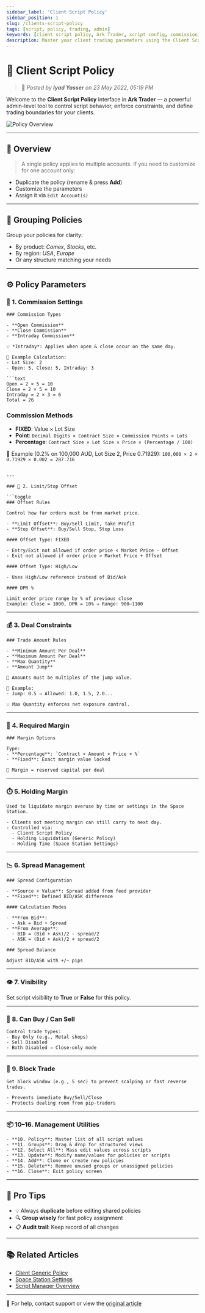 ```yaml
---
sidebar_label: 'Client Script Policy'
sidebar_position: 1
slug: /clients-script-policy
tags: [script, policy, trading, admin]
keywords: [client script policy, Ark Trader, script config, commission, stop offset]
description: Master your client trading parameters using the Client Script Policy system in Ark Trader.
---
```


# 📜 Client Script Policy

> 📅 *Posted by **Iyad Yasser** on 23 May 2022, 05:19 PM*

Welcome to the **Client Script Policy** interface in **Ark Trader** — a powerful admin-level tool to control script behavior, enforce constraints, and define trading boundaries for your clients.

![Policy Overview](/img/arkimgs/ClientsScriptPolicyList.png)

---

## 🧩 Overview

> A single policy applies to multiple accounts. If you need to customize for one account only:
- Duplicate the policy (rename & press **Add**)
- Customize the parameters
- Assign it via `Edit Account(s)`

---

## 📂 Grouping Policies

Group your policies for clarity:

- By product: *Comex*, *Stocks*, etc.
- By region: *USA*, *Europe*
- Or any structure matching your needs

---

## ⚙️ Policy Parameters

### 🔢 1. Commission Settings

```toggle
### Commission Types

- **Open Commission**
- **Close Commission**
- **Intraday Commission**

💡 *Intraday*: Applies when open & close occur on the same day.

🧮 Example Calculation:
- Lot Size: 2
- Open: 5, Close: 5, Intraday: 3

```text
Open = 2 × 5 = 10  
Close = 2 × 5 = 10  
Intraday = 2 × 3 = 6  
Total = 26
```

### Commission Methods

- **FIXED**: Value × Lot Size  
- **Point**: `Decimal Digits × Contract Size × Commission Points × Lots`  
- **Percentage**: `Contract Size × Lot Size × Price × (Percentage / 100)`

📌 Example (0.2% on 100,000 AUD, Lot Size 2, Price 0.71929):
`100,000 × 2 × 0.71929 × 0.002 = 287.716`
```

---

### 🛑 2. Limit/Stop Offset

```toggle
### Offset Rules

Control how far orders must be from market price.

- **Limit Offset**: Buy/Sell Limit, Take Profit
- **Stop Offset**: Buy/Sell Stop, Stop Loss

#### Offset Type: FIXED

- Entry/Exit not allowed if order price < Market Price - Offset
- Exit not allowed if order price > Market Price + Offset

#### Offset Type: High/Low

- Uses High/Low reference instead of Bid/Ask

#### DPR %

Limit order price range by % of previous close  
Example: Close = 1000, DPR = 10% ⇒ Range: 900–1100
```

---

### 💰 3. Deal Constraints

```toggle
### Trade Amount Rules

- **Minimum Amount Per Deal**
- **Maximum Amount Per Deal**
- **Max Quantity**
- **Amount Jump**

🧠 Amounts must be multiples of the jump value.

📌 Example:
- Jump: 0.5 ⇒ Allowed: 1.0, 1.5, 2.0...

💡 Max Quantity enforces net exposure control.
```

---

### 🧾 4. Required Margin

```toggle
### Margin Options

Type:
- **Percentage**: `Contract × Amount × Price × %`
- **Fixed**: Exact margin value locked

🧠 Margin = reserved capital per deal
```

---

### ⏱️ 5. Holding Margin

```toggle
Used to liquidate margin overuse by time or settings in the Space Station.

- Clients not meeting margin can still carry to next day.
- Controlled via:
  - Client Script Policy
  - Holding Liquidation (Generic Policy)
  - Holding Time (Space Station Settings)
```

---

### 📉 6. Spread Management

```toggle
### Spread Configuration

- **Source + Value**: Spread added from feed provider
- **Fixed**: Defined BID/ASK difference

#### Calculation Modes

- **From Bid**:
  - Ask = Bid + Spread
- **From Average**:
  - BID = (Bid + Ask)/2 - spread/2
  - ASK = (Bid + Ask)/2 + spread/2

### Spread Balance

Adjust BID/ASK with +/− pips
```

---

### 👁️ 7. Visibility

Set script visibility to **True** or **False** for this policy.

---

### 🛒 8. Can Buy / Can Sell

```toggle
Control trade types:
- Buy Only (e.g., Metal shops)
- Sell Disabled
- Both Disabled ⇒ Close-only mode
```

---

### 🚫 9. Block Trade

```toggle
Set block window (e.g., 5 sec) to prevent scalping or fast reverse trades.

- Prevents immediate Buy/Sell/Close
- Protects dealing room from pip-traders
```

---

### 📦 10–16. Management Utilities

```toggle
- **10. Policy**: Master list of all script values
- **11. Groups**: Drag & drop for structured views
- **12. Select All**: Mass edit values across scripts
- **13. Update**: Modify name/values for policies or scripts
- **14. Add**: Clone or create new policies
- **15. Delete**: Remove unused groups or unassigned policies
- **16. Close**: Exit policy screen
```

---

## 🧠 Pro Tips

- 💡 Always **duplicate** before editing shared policies
- 🔍 **Group wisely** for fast policy assignment
- 📋 **Audit trail**: Keep record of all changes

---

## 📚 Related Articles

- [Client Generic Policy](https://help.arktechltd.com/index.php?/Knowledgebase/Article/View/27)
- [Space Station Settings](https://help.arktechltd.com/index.php?/Knowledgebase/Article/View/39)
- [Script Manager Overview](https://help.arktechltd.com/index.php?/Knowledgebase/Article/View/45)

---

📩 For help, contact support or view the [original article](https://help.arktechltd.com/index.php?/Knowledgebase/Article/View/26/0/clients-script-policy)